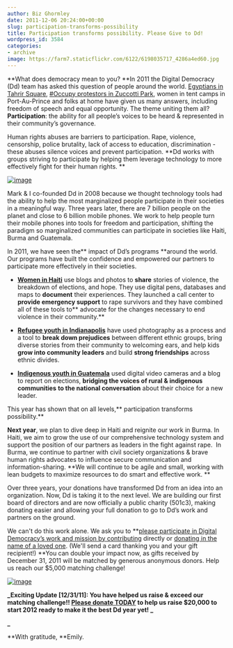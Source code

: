 ```yaml
---
author: Biz Ghormley
date: 2011-12-06 20:24:00+00:00
slug: participation-transforms-possibility
title: Participation transforms possibility. Please Give to Dd!
wordpress_id: 3584
categories:
- archive
image: https://farm7.staticflickr.com/6122/6198035717_4286a4ed60.jpg
---
```


**What does democracy mean to you? **In 2011 the Digital Democracy (Dd) team has asked this question of people around the world. [Egyptians in Tahrir Square](/archive/choose-your-democracy-in-egypt/), [#Occupy protestors in Zuccotti Park](/archive/occupyvotes-open-source-protest/), women in tent camps in Port-Au-Prince and folks at home have given us many answers, including freedom of speech and equal opportunity. The theme uniting them all? **Participation**: the ability for all people’s voices to be heard & represented in their community’s governance.

Human rights abuses are barriers to participation. Rape, violence, censorship, police brutality, lack of access to education, discrimination - these abuses silence voices and prevent participation. **Dd works with groups striving to participate by helping them leverage technology to more effectively fight for their human rights. **

[![image](https://farm7.staticflickr.com/6122/6198035717_4286a4ed60.jpg)](http://www.flickr.com/photos/digitaldemocracy/6198035717/in/photostream)

Mark & I co-founded Dd in 2008 because we thought technology tools had the ability to help the most marginalized people participate in their societies in a meaningful way. Three years later, there are 7 billion people on the planet and close to 6 billion mobile phones. We work to help people turn their mobile phones into tools for freedom and participation, shifting the paradigm so marginalized communities can participate in societies like Haiti, Burma and Guatemala.

In 2011, we have seen the** impact of Dd’s programs **around the world. Our programs have built the confidence and empowered our partners to participate more effectively in their societies.




  * **[Women in Haiti](http://digital-democracy.org/category/haiti/)** use blogs and photos to **share** stories of violence, the breakdown of elections, and hope. They use digital pens, databases and maps to **document** their experiences. They launched a call center to **provide emergency support** to rape survivors and they have combined all of these tools to** advocate for the changes necessary to end violence in their community.**


  * **[Refugee youth in Indianapolis](/archive/telling-the-stories-of-young-refugees-in-indianapolis/)** have used photography as a process and a tool to **break down prejudices** between different ethnic groups, bring diverse stories from their community to welcoming ears, and help kids **grow into community leaders** and build **strong friendships** across ethnic divides.


  * **[Indigenous youth in Guatemala](/archive/elections-in-guatemala/)** used digital video cameras and a blog to report on elections, **bridging the voices of rural & indigenous communities** **to the national conversation** about their choice for a new leader.




This year has shown that on all levels,** participation transforms possibility.**




**Next year**, we plan to dive deep in Haiti and reignite our work in Burma. In Haiti, we aim to grow the use of our comprehensive technology system and support the position of our partners as leaders in the fight against rape.  In Burma, we continue to partner with civil society organizations & brave human rights advocates to influence secure communication and information-sharing. **We will continue to be agile and small, working with lean budgets to maximize resources to do smart and effective work. **


Over three years, your donations have transformed Dd from an idea into an organization. Now, Dd is taking it to the next level. We are building our first board of directors and are now officially a public charity (501c3), making donating easier and allowing your full donation to go to Dd’s work and partners on the ground.


We can't do this work alone. We ask you to **[please participate in Digital Democracy’s work and mission by contributing](https://www.paypal.com/cgi-bin/webscr?cmd=_s-xclick&hosted_button_id=9936590) directly or [donating in the name of a loved one](https://www.networkforgood.org/donation/ExpressDonation.aspx?ORGID2=26-3761772). (We'll send a card thanking you and your gift recipient!) **You can double your impact now, as gifts received by December 31, 2011 will be matched by generous anonymous donors. Help us reach our $5,000 matching challenge!




[![image](https://farm8.staticflickr.com/7006/6608743623_e91f19671c.jpg)](https://www.paypal.com/cgi-bin/webscr?cmd=_s-xclick&hosted_button_id=9936590)


**_Exciting Update [12/31/11]: You have helped us raise & exceed our matching challenge!! [Please donate TODAY](https://www.paypal.com/cgi-bin/webscr?cmd=_s-xclick&hosted_button_id=9936590) to help us raise $20,000 to start 2012 ready to make it the best Dd year yet! _**


**_**




**With gratitude, **Emily.
